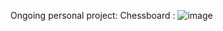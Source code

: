 Ongoing personal project:
Chessboard :
![image](https://github.com/DonaBiswas45/CHESSJAVA/assets/79658668/79cd056b-27af-43df-9304-d22d4f4bdc54)
